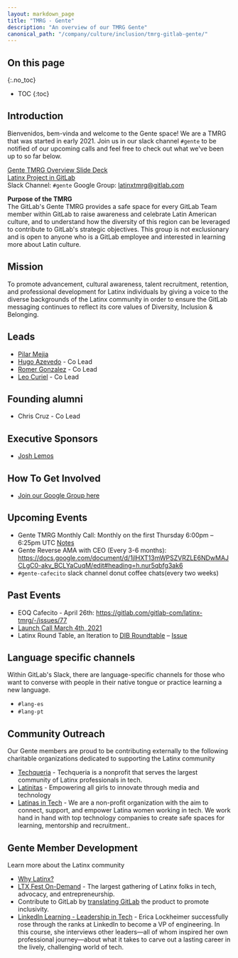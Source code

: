 ```yaml
---
layout: markdown_page
title: "TMRG - Gente"
description: "An overview of our TMRG Gente"
canonical_path: "/company/culture/inclusion/tmrg-gitlab-gente/"
---
```


## On this page
{:.no_toc}

- TOC
{:toc}

## Introduction
Bienvenidos, bem-vinda and welcome to the Gente space! We are a TMRG that was started in early 2021. Join us in our slack channel `#gente` to be notified of our upcoming calls and feel free to check out what we've been up to so far below.

[Gente TMRG Overview Slide Deck](https://docs.google.com/presentation/d/1eQIv4Km0bd9ciuJ-hjmuPSRo1TZxH1f7FcUfau7xQB4/edit#slide=id.gb5fc211329_1_0)   
[Latinx Project in GitLab](https://gitlab.com/gitlab-com/latinx-tmrg)  
Slack Channel: `#gente` 
Google Group: latinxtmrg@gitlab.com

**Purpose of the TMRG**  
The GitLab's Gente TMRG provides a safe space for every GitLab Team member within GitLab to raise awareness and celebrate Latin American culture, and to understand how the diversity of this region can be leveraged to contribute to GitLab's strategic objectives. This group is not exclusionary and is open to anyone who is a GitLab employee and interested in learning more about Latin culture.

## Mission

To promote advancement, cultural awareness, talent recruitment, retention, and professional development for Latinx individuals by giving a voice to the diverse backgrounds of the Latinx community in order to ensure the GitLab messaging continues to reflect its core values of Diversity, Inclusion & Belonging.


## Leads
* [Pilar Mejia](https://gitlab.com/pmejia)
* [Hugo Azevedo](https://gitlab.com/hugoazevedo) - Co Lead 
* [Romer Gonzalez](https://gitlab.com/romerg) - Co Lead
* [Leo Curiel](https://gitlab.com/leocuriel) - Co Lead

## Founding alumni 
* Chris Cruz - Co Lead

## Executive Sponsors
* [Josh Lemos](https://gitlab.com/joshlemos)

## How To Get Involved
* [Join our Google Group here](https://groups.google.com/a/gitlab.com/g/latinxtmrg)

## Upcoming Events 
* Gente TMRG Monthly Call: Monthly on the first Thursday 6:00pm – 6:25pm UTC [Notes](https://docs.google.com/document/d/12dYSDjiVvFt-c6UO9y350pFbrrK5Iq2o/edit)
* Gente Reverse AMA with CEO (Every 3-6 months): https://docs.google.com/document/d/1jlHXT13mWPSZVRZLE6NDwMAJCLgC0-akv_BCLYaCuqM/edit#heading=h.nur5qbfg3ak6
* `#gente-cafecito` slack channel donut coffee chats(every two weeks)

## Past Events
* EOQ Cafecito - April 26th: https://gitlab.com/gitlab-com/latinx-tmrg/-/issues/77
* [Launch Call March 4th, 2021](https://calendar.google.com/calendar/u/0/r/eventedit/MXE5MGZpb3JuZzRwaHEzcnBkbWZjcjNrcnFfMjAyMTAzMDRUMTkwMDAwWiBwbWVqaWFAZ2l0bGFiLmNvbQ?tab=mc)
* Latinx Round Table, an Iteration to [DIB Roundtable](https://about.gitlab.com/company/culture/inclusion/dib-roundtables/) – [Issue](https://gitlab.com/gitlab-com/latinx-tmrg/-/issues/38)

## Language specific channels
Within GitLab's Slack, there are language-specific channels for those who want to converse with people in their native tongue or practice learning a new language. 

* `#lang-es`
* `#lang-pt`

## Community Outreach 
Our Gente members are proud to be contributing externally to the following charitable organizations dedicated to supporting the Latinx community

* [Techqueria](https://techqueria.org/) - Techqueria is a nonprofit that serves the largest community of Latinx professionals in tech.
* [Latinitas](https://latinitasmagazine.org/) - Empowering all girls to innovate through media and technology
* [Latinas in Tech](https://www.latinasintech.org/) - We are a non-profit organization with the aim to connect, support, and empower Latina women working in tech. We work hand in hand with top technology companies to create safe spaces for learning, mentorship and recruitment..

## Gente Member Development
Learn more about the Latinx community

* [Why Latinx?](https://www.merriam-webster.com/words-at-play/word-history-latinx) 
* [LTX Fest On-Demand](https://ltxfest.com/ltx-on-demand/) - The largest gathering of Latinx folks in tech, advocacy, and entrepreneurship.
* Contribute to GitLab by [translating GitLab](https://translate.gitlab.com/) the product to promote inclusivity.
* [LinkedIn Learning - Leadership in Tech](https://www.linkedin.com/learning/leadership-in-tech/) - Erica Lockheimer successfully rose through the ranks at LinkedIn to become a VP of engineering. In this course, she interviews other leaders—all of whom inspired her own professional journey—about what it takes to carve out a lasting career in the lively, challenging world of tech.

